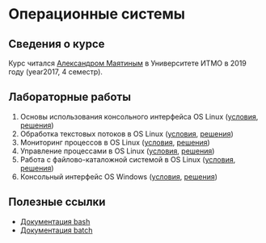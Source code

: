 # Операционные системы

## Сведения о курсе

Курс читался [Александром Маятиным](https://itmo.ru/ru/viewperson/1599/mayatin_aleksandr_vladimirovich.htm) в Университете ИТМО в 2019 году (year2017, 4 семестр).

## Лабораторные работы

1. Основы использования консольного интерфейса OS Linux ([условия](lab01-basic/tasks.pdf), [решения](lab01-basic))
2. Обработка текстовых потоков в OS Linux ([условия](lab02-strings/tasks.pdf), [решения](lab02-strings))
3. Мониторинг процессов в OS Linux ([условия](lab03-monitoring/tasks.pdf), [решения](lab03-monitoring))
4. Управление процессами в OS Linux ([условия](lab04-process/tasks.pdf), [решения](lab04-process))
5. Работа с файлово-каталожной системой в OS Linux ([условия](lab05-fs/tasks.pdf), [решения](lab05-fs))
6. Консольный интерфейс OS Windows ([условия](lab06-batch/tasks.pdf), [решения](lab06-batch))

## Полезные ссылки

* [Документация bash](https://devdocs.io/bash/)
* [Документация batch](https://ss64.com/nt/)
